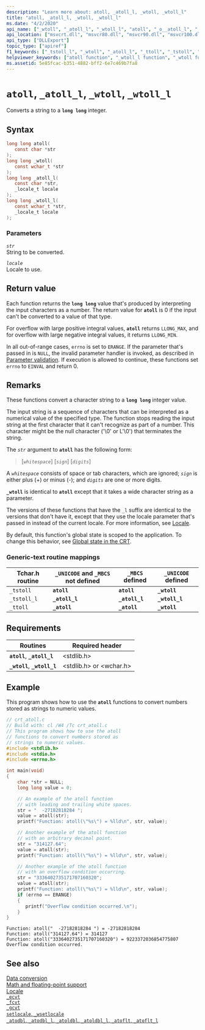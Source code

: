 ```yaml
---
description: "Learn more about: atoll, _atoll_l, _wtoll, _wtoll_l"
title: "atoll, _atoll_l, _wtoll, _wtoll_l"
ms.date: "4/2/2020"
api_name: ["_wtoll", "_atoll_l", "_wtoll_l", "atoll", "_o__atoll_l", "_o__wtoll", "_o__wtoll_l", "_o_atoll"]
api_location: ["msvcrt.dll", "msvcr80.dll", "msvcr90.dll", "msvcr100.dll", "msvcr100_clr0400.dll", "msvcr110.dll", "msvcr110_clr0400.dll", "msvcr120.dll", "msvcr120_clr0400.dll", "ucrtbase.dll", "api-ms-win-crt-convert-l1-1-0.dll"]
api_type: ["DLLExport"]
topic_type: ["apiref"]
f1_keywords: ["_tstoll_l", "_wtoll", "_atoll_l", "_ttoll", "_tstoll", "_wtoll_l", "atoll"]
helpviewer_keywords: ["atoll function", "_wtoll_l function", "_wtoll function", "_atoll_l function"]
ms.assetid: 5e85fcac-b351-4882-bff2-6e7c469b7fa8
---
```

# `atoll`, `_atoll_l`, `_wtoll`, `_wtoll_l`

Converts a string to a **`long long`** integer.

## Syntax

```C
long long atoll(
   const char *str
);
long long _wtoll(
   const wchar_t *str
);
long long _atoll_l(
   const char *str,
   _locale_t locale
);
long long _wtoll_l(
   const wchar_t *str,
   _locale_t locale
);
```

### Parameters

*`str`*\
String to be converted.

*`locale`*\
Locale to use.

## Return value

Each function returns the **`long long`** value that's produced by interpreting the input characters as a number. The return value for **`atoll`** is 0 if the input can't be converted to a value of that type.

For overflow with large positive integral values, **`atoll`** returns `LLONG_MAX`, and for overflow with large negative integral values, it returns `LLONG_MIN`.

In all out-of-range cases, `errno` is set to `ERANGE`. If the parameter that's passed in is `NULL`, the invalid parameter handler is invoked, as described in [Parameter validation](../parameter-validation.md). If execution is allowed to continue, these functions set `errno` to `EINVAL` and return 0.

## Remarks

These functions convert a character string to a **`long long`** integer value.

The input string is a sequence of characters that can be interpreted as a numerical value of the specified type. The function stops reading the input string at the first character that it can't recognize as part of a number. This character might be the null character ('\0' or L'\0') that terminates the string.

The *`str`* argument to **`atoll`** has the following form:

> [*`whitespace`*] [*`sign`*] [*`digits`*]

A *`whitespace`* consists of space or tab characters, which are ignored; *`sign`* is either plus (+) or minus (-); and *`digits`* are one or more digits.

**`_wtoll`** is identical to **`atoll`** except that it takes a wide character string as a parameter.

The versions of these functions that have the `_l` suffix are identical to the versions that don't have it, except that they use the locale parameter that's passed in instead of the current locale. For more information, see [Locale](../locale.md).

By default, this function's global state is scoped to the application. To change this behavior, see [Global state in the CRT](../global-state.md).

### Generic-text routine mappings

| Tchar.h routine | `_UNICODE` and `_MBCS` not defined | `_MBCS` defined | `_UNICODE` defined |
|---|---|---|---|
| `_tstoll` | **`atoll`** | **`atoll`** | **`_wtoll`** |
| `_tstoll_l` | **`_atoll_l`** | **`_atoll_l`** | **`_wtoll_l`** |
| `_ttoll` | **`_atoll`** | **`_atoll`** | **`_wtoll`** |

## Requirements

| Routines | Required header |
|---|---|
| **`atoll`**, **`_atoll_l`** | \<stdlib.h> |
| **`_wtoll`**, **`_wtoll_l`** | \<stdlib.h> or \<wchar.h> |

## Example

This program shows how to use the **`atoll`** functions to convert numbers stored as strings to numeric values.

```C
// crt_atoll.c
// Build with: cl /W4 /Tc crt_atoll.c
// This program shows how to use the atoll
// functions to convert numbers stored as
// strings to numeric values.
#include <stdlib.h>
#include <stdio.h>
#include <errno.h>

int main(void)
{
    char *str = NULL;
    long long value = 0;

    // An example of the atoll function
    // with leading and trailing white spaces.
    str = "  -27182818284 ";
    value = atoll(str);
    printf("Function: atoll(\"%s\") = %lld\n", str, value);

    // Another example of the atoll function
    // with an arbitrary decimal point.
    str = "314127.64";
    value = atoll(str);
    printf("Function: atoll(\"%s\") = %lld\n", str, value);

    // Another example of the atoll function
    // with an overflow condition occurring.
    str = "3336402735171707160320";
    value = atoll(str);
    printf("Function: atoll(\"%s\") = %lld\n", str, value);
    if (errno == ERANGE)
    {
       printf("Overflow condition occurred.\n");
    }
}
```

```Output
Function: atoll("  -27182818284 ") = -27182818284
Function: atoll("314127.64") = 314127
Function: atoll("3336402735171707160320") = 9223372036854775807
Overflow condition occurred.
```

## See also

[Data conversion](../data-conversion.md)\
[Math and floating-point support](../floating-point-support.md)\
[Locale](../locale.md)\
[`_ecvt`](ecvt.md)\
[`_fcvt`](fcvt.md)\
[`_gcvt`](gcvt.md)\
[`setlocale`, `_wsetlocale`](setlocale-wsetlocale.md)\
[`_atodbl`, `_atodbl_l`, `_atoldbl`, `_atoldbl_l`, `_atoflt`, `_atoflt_l`](atodbl-atodbl-l-atoldbl-atoldbl-l-atoflt-atoflt-l.md)
